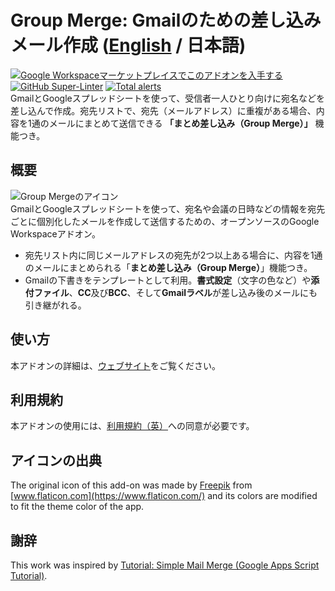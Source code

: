 # Group Merge: Gmailのための差し込みメール作成 ([English](https://github.com/ttsukagoshi/mail-merge-for-gmail) / 日本語)
[![Google Workspaceマーケットプレイスでこのアドオンを入手する](https://img.shields.io/badge/Google%20Workspace%20Add--on-Available-green)](https://workspace.google.com/marketplace/app/group_merge_mail_merge_for_gmail/586770229603) [![GitHub Super-Linter](https://github.com/ttsukagoshi/mail-merge-for-gmail/workflows/Lint%20Code%20Base/badge.svg)](https://github.com/marketplace/actions/super-linter) [![Total alerts](https://img.shields.io/lgtm/alerts/g/ttsukagoshi/mail-merge-for-gmail.svg?logo=lgtm&logoWidth=18)](https://lgtm.com/projects/g/ttsukagoshi/mail-merge-for-gmail/alerts/)  
GmailとGoogleスプレッドシートを使って、受信者一人ひとり向けに宛名などを差し込んで作成。宛先リストで、宛先（メールアドレス）に重複がある場合、内容を1通のメールにまとめて送信できる **「まとめ差し込み（Group Merge）」** 機能つき。

## 概要
![Group Mergeのアイコン](https://lh3.googleusercontent.com/pw/ACtC-3eZPKFkzQJvMs2P_HgJIwNRSy1OGklUpOr0gm9ncC3OGcJw-nVvNUDYta6mMWo3d57gEc9KD_KV-UNOJvcTCBjGru3MG1KUpzP3z15I-bjEfT3u1V12mzRQrcA89pzb_RoIbINO3B1WxT4qP0KefNs=s96-no)  
GmailとGoogleスプレッドシートを使って、宛名や会議の日時などの情報を宛先ごとに個別化したメールを作成して送信するための、オープンソースのGoogle Workspaceアドオン。
- 宛先リスト内に同じメールアドレスの宛先が2つ以上ある場合に、内容を1通のメールにまとめられる「**まとめ差し込み（Group Merge）**」機能つき。
- Gmailの下書きをテンプレートとして利用。**書式設定**（文字の色など）や**添付ファイル**、**CC**及び**BCC**、そして**Gmailラベル**が差し込み後のメールにも引き継がれる。

## 使い方
本アドオンの詳細は、[ウェブサイト](https://www.scriptable-assets.page/ja/add-ons/group-merge/)をご覧ください。

## 利用規約
本アドオンの使用には、[利用規約（英）](https://www.scriptable-assets.page/ja/add-ons/group-merge/#%E5%88%A9%E7%94%A8%E8%A6%8F%E7%B4%84)への同意が必要です。

## アイコンの出典
The original icon of this add-on was made by [Freepik](https://www.freepik.com) from [www.flaticon.com](https://www.flaticon.com/) and its colors are modified to fit the theme color of the app.

## 謝辞
This work was inspired by [Tutorial: Simple Mail Merge (Google Apps Script Tutorial)](https://developers.google.com/apps-script/articles/mail_merge).

